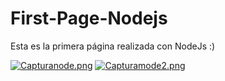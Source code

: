# First-Page-Nodejs

Esta es la primera página realizada con NodeJs :)

[![Capturanode.png](https://i.postimg.cc/qgf8TxbD/Capturanode.png)](https://postimg.cc/V0RS9ncX)
[![Capturamode2.png](https://i.postimg.cc/RVfYnsBF/Capturamode2.png)](https://postimg.cc/tYqkKz7Q)
